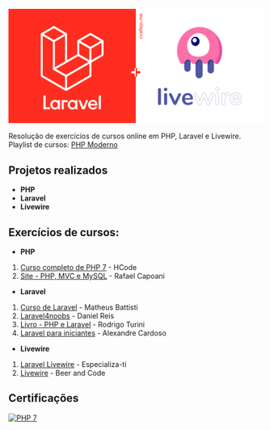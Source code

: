 ![Wallpaper Laravel](https://github.com/Darlley/Backend/blob/main/1_VMKw9VBnAhoP2qx3PXJR_g.png?raw=true)

Resolução de exercícios de cursos online em PHP, Laravel e Livewire. Playlist de cursos: [PHP Moderno](https://www.youtube.com/playlist?list=PL45i6mPs-neiD0aNzHdhjQD9Q4iLEPnEr)

## Projetos realizados

- **PHP**
- **Laravel**
- **Livewire**

## Exercícios de cursos:

- **PHP**

1. [Curso completo de PHP 7](https://github.com/Darlley/php-hcode) - HCode
1. [Site - PHP, MVC e MySQL](https://github.com/Darlley/php-mvc) - Rafael Capoani

- **Laravel**

1. [Curso de Laravel](https://github.com/Darlley/projeto) - Matheus Battisti
1. [Laravel4noobs](https://github.com/Darlley/laravel4noobs) - Daniel Reis
1. [Livro - PHP e Laravel](https://github.com/Darlley/estoque) - Rodrigo Turini
1. [Laravel para iniciantes](https://github.com/Darlley/devclass) - Alexandre Cardoso

- **Livewire**
1. [Laravel Livewire](https://github.com/Darlley/laravel-livewire) - Especializa-ti
1. [Livewire](https://github.com/Darlley/beer-livewire) - Beer and Code

## Certificações

[![PHP 7](https://udemy-certificate.s3.amazonaws.com/image/UC-d3457eac-035f-4de8-b308-ed402900f168.jpg?v=1652559269000)](https://www.udemy.com/certificate/UC-d3457eac-035f-4de8-b308-ed402900f168/)
